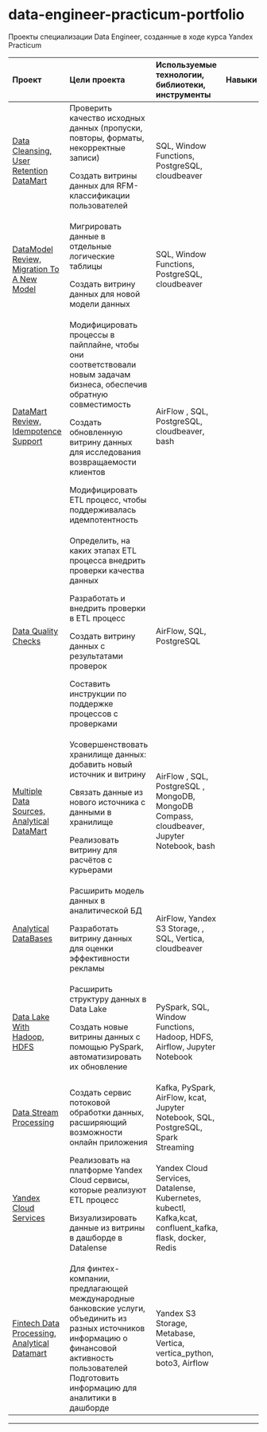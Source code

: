# data-engineer-practicum-portfolio
Проекты специализации Data Engineer, созданные в ходе курса Yandex Practicum  

| Проект              | Цели проекта           | Используемые технологии, библиотеки, инструменты| Навыки |
| :-------------------- | :--------------------- |:---------------------------|:---------------------------|
| [Data Cleansing, User Retention DataMart](</1 Data Cleansing, User Retention DataMart Creation/README.md>)         | Проверить качество исходных данных (пропуски, повторы, форматы, некорректные записи)   <P><P>Создать витрины данных для RFM-классификации пользователей           | SQL, Window Functions,  PostgreSQL, cloudbeaver |
| [DataModel Review, Migration To A New Model](</2 DWH, DataModel Review, Migration to New Model/README.md>) | Мигрировать данные в отдельные логические таблицы  <P><P>Создать витрину данных для новой модели данных   | SQL, Window Functions, PostgreSQL, cloudbeaver          |
| [DataMart Review, Idempotence Support](</3 ETL Update, DataMart Review, Idempotence/README.md>)         | Модифицировать процессы в пайплайне, чтобы они соответствовали новым задачам бизнеса, обеспечив обратную совместимость <P><P>Создать обновленную витрину данных для исследования возвращаемости клиентов<P><P>Модифицировать ETL процесс, чтобы поддерживалась идемпотентность         | AirFlow , SQL, PostgreSQL, cloudbeaver, bash         |
| [Data Quality Checks](</4 Check Data Quality, Check Pipeline/README.md>)     | Определить, на каких этапах ETL процесса внедрить проверки качества данных <P><P>Разработать и внедрить проверки в ETL процесс <P><P>Создать  витрину данных с результатами проверок <P><P>Составить инструкции по поддержке процессов с проверками          | AirFlow, SQL, PostgreSQL         |
| [Multiple Data Sources, Analytical DataMart](</5 DWH With Multiple Sources, DataMart Creation/README.md>)        | Усовершенствовать хранилище данных: добавить новый источник и витрину <P><P>Связать данные из нового источника с данными в хранилище <P><P>Реализовать витрину для расчётов с курьерами           | AirFlow , SQL, PostgreSQL , MongoDB, MongoDB Compass, cloudbeaver, Jupyter Notebook, bash          |
| [Analytical DataBases](</6 Analytical DataBases, Vertica, DataMart Creation/README.md>)         | Расширить модель данных в аналитической БД<P><P>Разработать витрину данных для оценки эффективности рекламы          | AirFlow, Yandex S3 Storage, , SQL, Vertica, cloudbeaver          |
| [Data Lake With Hadoop, HDFS](</7 Spark, Data Lake with Hadoop, HDFS/README.md>)       | Расширить структуру данных в Data Lake <P><P>Создать новые витрины данных с помощью PySpark, автоматизировать их обновление        | PySpark, SQL, Window Functions, Hadoop, HDFS, Airflow, Jupyter Notebook
| [Data Stream Processing](</8 Data Stream Processing>)         | Создать сервис потоковой обработки данных, расширяющий возможности онлайн приложения          | Kafka, PySpark, AirFlow, kcat, Jupyter Notebook, SQL, PostgreSQL, Spark Streaming          |
| [Yandex Cloud Services](<9 Yandex Cloud Services>)        | Реализовать на платформе Yandex Cloud сервисы, которые реализуют ETL процесс <P><P>Визуализировать данные из витрины в дашборде в Datalense          | Yandex Cloud Services, Datalense, Kubernetes, kubectl, Kafka,kcat, confluent_kafka, flask, docker, Redis         |
| [Fintech Data Processing, Analytical Datamart](</10 Fintech Data Processing, Analytic Datamart>)         | Для финтех-компании, предлагающей международные банковские услуги, объединить из разных источников информацию о финансовой активность пользователей   Подготовить информацию для аналитики в дашборде           | Yandex S3 Storage, Metabase, Vertica, vertica_python, boto3, Airflow       |
---  
